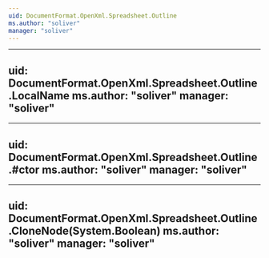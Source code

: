 ```yaml
---
uid: DocumentFormat.OpenXml.Spreadsheet.Outline
ms.author: "soliver"
manager: "soliver"
---
```


---
uid: DocumentFormat.OpenXml.Spreadsheet.Outline.LocalName
ms.author: "soliver"
manager: "soliver"
---

---
uid: DocumentFormat.OpenXml.Spreadsheet.Outline.#ctor
ms.author: "soliver"
manager: "soliver"
---

---
uid: DocumentFormat.OpenXml.Spreadsheet.Outline.CloneNode(System.Boolean)
ms.author: "soliver"
manager: "soliver"
---
